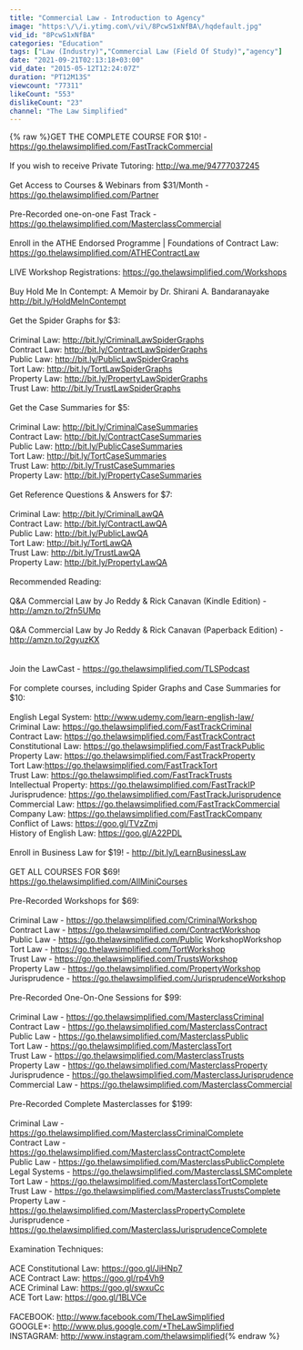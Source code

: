 ```yaml
---
title: "Commercial Law - Introduction to Agency"
image: "https:\/\/i.ytimg.com\/vi\/8PcwS1xNfBA\/hqdefault.jpg"
vid_id: "8PcwS1xNfBA"
categories: "Education"
tags: ["Law (Industry)","Commercial Law (Field Of Study)","agency"]
date: "2021-09-21T02:13:18+03:00"
vid_date: "2015-05-12T12:24:07Z"
duration: "PT12M13S"
viewcount: "77311"
likeCount: "553"
dislikeCount: "23"
channel: "The Law Simplified"
---
```

{% raw %}GET THE COMPLETE COURSE FOR $10! - <a rel="nofollow" target="blank" href="https://go.thelawsimplified.com/FastTrackCommercial">https://go.thelawsimplified.com/FastTrackCommercial</a><br /><br />If you wish to receive Private Tutoring: <a rel="nofollow" target="blank" href="http://wa.me/94777037245">http://wa.me/94777037245</a><br /><br />Get Access to Courses &amp; Webinars from $31/Month - <a rel="nofollow" target="blank" href="https://go.thelawsimplified.com/Partner">https://go.thelawsimplified.com/Partner</a><br /><br />Pre-Recorded one-on-one Fast Track - <a rel="nofollow" target="blank" href="https://go.thelawsimplified.com/MasterclassCommercial">https://go.thelawsimplified.com/MasterclassCommercial</a><br /><br />Enroll in the ATHE Endorsed Programme | Foundations of Contract Law: <a rel="nofollow" target="blank" href="https://go.thelawsimplified.com/ATHEContractLaw">https://go.thelawsimplified.com/ATHEContractLaw</a><br /><br />LIVE Workshop Registrations: <a rel="nofollow" target="blank" href="https://go.thelawsimplified.com/Workshops">https://go.thelawsimplified.com/Workshops</a><br /><br />Buy Hold Me In Contempt: A Memoir by Dr. Shirani A. Bandaranayake<br /><a rel="nofollow" target="blank" href="http://bit.ly/HoldMeInContempt">http://bit.ly/HoldMeInContempt</a><br /><br />Get the Spider Graphs for $3:<br /><br />Criminal Law: <a rel="nofollow" target="blank" href="http://bit.ly/CriminalLawSpiderGraphs">http://bit.ly/CriminalLawSpiderGraphs</a><br />Contract Law: <a rel="nofollow" target="blank" href="http://bit.ly/ContractLawSpiderGraphs">http://bit.ly/ContractLawSpiderGraphs</a><br />Public Law: <a rel="nofollow" target="blank" href="http://bit.ly/PublicLawSpiderGraphs">http://bit.ly/PublicLawSpiderGraphs</a><br />Tort Law: <a rel="nofollow" target="blank" href="http://bit.ly/TortLawSpiderGraphs">http://bit.ly/TortLawSpiderGraphs</a><br />Property Law: <a rel="nofollow" target="blank" href="http://bit.ly/PropertyLawSpiderGraphs">http://bit.ly/PropertyLawSpiderGraphs</a><br />Trust Law: <a rel="nofollow" target="blank" href="http://bit.ly/TrustLawSpiderGraphs">http://bit.ly/TrustLawSpiderGraphs</a><br /><br />Get the Case Summaries for $5:<br /><br />Criminal Law: <a rel="nofollow" target="blank" href="http://bit.ly/CriminalCaseSummaries">http://bit.ly/CriminalCaseSummaries</a><br />Contract Law: <a rel="nofollow" target="blank" href="http://bit.ly/ContractCaseSummaries">http://bit.ly/ContractCaseSummaries</a><br />Public Law: <a rel="nofollow" target="blank" href="http://bit.ly/PublicCaseSummaries">http://bit.ly/PublicCaseSummaries</a><br />Tort Law: <a rel="nofollow" target="blank" href="http://bit.ly/TortCaseSummaries">http://bit.ly/TortCaseSummaries</a><br />Trust Law: <a rel="nofollow" target="blank" href="http://bit.ly/TrustCaseSummaries">http://bit.ly/TrustCaseSummaries</a><br />Property Law: <a rel="nofollow" target="blank" href="http://bit.ly/PropertyCaseSummaries">http://bit.ly/PropertyCaseSummaries</a><br /><br />Get Reference Questions &amp; Answers for $7:<br /><br />Criminal Law: <a rel="nofollow" target="blank" href="http://bit.ly/CriminalLawQA">http://bit.ly/CriminalLawQA</a><br />Contract Law: <a rel="nofollow" target="blank" href="http://bit.ly/ContractLawQA">http://bit.ly/ContractLawQA</a><br />Public Law: <a rel="nofollow" target="blank" href="http://bit.ly/PublicLawQA">http://bit.ly/PublicLawQA</a><br />Tort Law: <a rel="nofollow" target="blank" href="http://bit.ly/TortLawQA">http://bit.ly/TortLawQA</a><br />Trust Law: <a rel="nofollow" target="blank" href="http://bit.ly/TrustLawQA">http://bit.ly/TrustLawQA</a><br />Property Law: <a rel="nofollow" target="blank" href="http://bit.ly/PropertyLawQA">http://bit.ly/PropertyLawQA</a><br /><br />Recommended Reading:<br /><br />Q&amp;A Commercial Law by Jo Reddy &amp; Rick Canavan (Kindle Edition) - <a rel="nofollow" target="blank" href="http://amzn.to/2fn5UMp">http://amzn.to/2fn5UMp</a><br /><br />Q&amp;A Commercial Law by Jo Reddy &amp; Rick Canavan (Paperback Edition) - <a rel="nofollow" target="blank" href="http://amzn.to/2gyuzKX">http://amzn.to/2gyuzKX</a><br /><br /><br />Join the LawCast - <a rel="nofollow" target="blank" href="https://go.thelawsimplified.com/TLSPodcast">https://go.thelawsimplified.com/TLSPodcast</a><br /><br />For complete courses, including Spider Graphs and Case Summaries for $10:<br /><br />English Legal System: <a rel="nofollow" target="blank" href="http://www.udemy.com/learn-english-law/">http://www.udemy.com/learn-english-law/</a><br />Criminal Law: <a rel="nofollow" target="blank" href="https://go.thelawsimplified.com/FastTrackCriminal">https://go.thelawsimplified.com/FastTrackCriminal</a><br />Contract Law: <a rel="nofollow" target="blank" href="https://go.thelawsimplified.com/FastTrackContract">https://go.thelawsimplified.com/FastTrackContract</a><br />Constitutional Law: <a rel="nofollow" target="blank" href="https://go.thelawsimplified.com/FastTrackPublic">https://go.thelawsimplified.com/FastTrackPublic</a><br />Property Law: <a rel="nofollow" target="blank" href="https://go.thelawsimplified.com/FastTrackProperty">https://go.thelawsimplified.com/FastTrackProperty</a><br />Tort Law:<a rel="nofollow" target="blank" href="https://go.thelawsimplified.com/FastTrackTort">https://go.thelawsimplified.com/FastTrackTort</a><br />Trust Law: <a rel="nofollow" target="blank" href="https://go.thelawsimplified.com/FastTrackTrusts">https://go.thelawsimplified.com/FastTrackTrusts</a><br />Intellectual Property: <a rel="nofollow" target="blank" href="https://go.thelawsimplified.com/FastTrackIP">https://go.thelawsimplified.com/FastTrackIP</a><br />Jurisprudence: <a rel="nofollow" target="blank" href="https://go.thelawsimplified.com/FastTrackJurisprudence">https://go.thelawsimplified.com/FastTrackJurisprudence</a><br />Commercial Law: <a rel="nofollow" target="blank" href="https://go.thelawsimplified.com/FastTrackCommercial">https://go.thelawsimplified.com/FastTrackCommercial</a><br />Company Law: <a rel="nofollow" target="blank" href="https://go.thelawsimplified.com/FastTrackCompany">https://go.thelawsimplified.com/FastTrackCompany</a><br />Conflict of Laws: <a rel="nofollow" target="blank" href="https://goo.gl/TVzZmj">https://goo.gl/TVzZmj</a><br />History of English Law: <a rel="nofollow" target="blank" href="https://goo.gl/A22PDL">https://goo.gl/A22PDL</a><br /><br />Enroll in Business Law for $19! - <a rel="nofollow" target="blank" href="http://bit.ly/LearnBusinessLaw">http://bit.ly/LearnBusinessLaw</a><br /><br />GET ALL COURSES FOR $69!<br /><a rel="nofollow" target="blank" href="https://go.thelawsimplified.com/AllMiniCourses">https://go.thelawsimplified.com/AllMiniCourses</a><br /><br />Pre-Recorded Workshops for $69:<br /><br />Criminal Law - <a rel="nofollow" target="blank" href="https://go.thelawsimplified.com/CriminalWorkshop">https://go.thelawsimplified.com/CriminalWorkshop</a><br />Contract Law - <a rel="nofollow" target="blank" href="https://go.thelawsimplified.com/ContractWorkshop">https://go.thelawsimplified.com/ContractWorkshop</a><br />Public Law - <a rel="nofollow" target="blank" href="https://go.thelawsimplified.com/Public">https://go.thelawsimplified.com/Public</a> WorkshopWorkshop<br />Tort Law - <a rel="nofollow" target="blank" href="https://go.thelawsimplified.com/TortWorkshop">https://go.thelawsimplified.com/TortWorkshop</a><br />Trust Law - <a rel="nofollow" target="blank" href="https://go.thelawsimplified.com/TrustsWorkshop">https://go.thelawsimplified.com/TrustsWorkshop</a><br />Property Law - <a rel="nofollow" target="blank" href="https://go.thelawsimplified.com/PropertyWorkshop">https://go.thelawsimplified.com/PropertyWorkshop</a><br />Jurisprudence - <a rel="nofollow" target="blank" href="https://go.thelawsimplified.com/JurisprudenceWorkshop">https://go.thelawsimplified.com/JurisprudenceWorkshop</a><br /><br />Pre-Recorded One-On-One Sessions for $99: <br /><br />Criminal Law - <a rel="nofollow" target="blank" href="https://go.thelawsimplified.com/MasterclassCriminal">https://go.thelawsimplified.com/MasterclassCriminal</a><br />Contract Law - <a rel="nofollow" target="blank" href="https://go.thelawsimplified.com/MasterclassContract">https://go.thelawsimplified.com/MasterclassContract</a><br />Public Law - <a rel="nofollow" target="blank" href="https://go.thelawsimplified.com/MasterclassPublic">https://go.thelawsimplified.com/MasterclassPublic</a><br />Tort Law - <a rel="nofollow" target="blank" href="https://go.thelawsimplified.com/MasterclassTort">https://go.thelawsimplified.com/MasterclassTort</a><br />Trust Law - <a rel="nofollow" target="blank" href="https://go.thelawsimplified.com/MasterclassTrusts">https://go.thelawsimplified.com/MasterclassTrusts</a><br />Property Law - <a rel="nofollow" target="blank" href="https://go.thelawsimplified.com/MasterclassProperty">https://go.thelawsimplified.com/MasterclassProperty</a><br />Jurisprudence - <a rel="nofollow" target="blank" href="https://go.thelawsimplified.com/MasterclassJurisprudence">https://go.thelawsimplified.com/MasterclassJurisprudence</a><br />Commercial Law - <a rel="nofollow" target="blank" href="https://go.thelawsimplified.com/MasterclassCommercial">https://go.thelawsimplified.com/MasterclassCommercial</a><br /><br />Pre-Recorded Complete Masterclasses for $199:<br /><br />Criminal Law - <a rel="nofollow" target="blank" href="https://go.thelawsimplified.com/MasterclassCriminalComplete">https://go.thelawsimplified.com/MasterclassCriminalComplete</a><br />Contract Law - <a rel="nofollow" target="blank" href="https://go.thelawsimplified.com/MasterclassContractComplete">https://go.thelawsimplified.com/MasterclassContractComplete</a><br />Public Law - <a rel="nofollow" target="blank" href="https://go.thelawsimplified.com/MasterclassPublicComplete">https://go.thelawsimplified.com/MasterclassPublicComplete</a><br />Legal Systems - <a rel="nofollow" target="blank" href="https://go.thelawsimplified.com/MasterclassLSMComplete">https://go.thelawsimplified.com/MasterclassLSMComplete</a><br />Tort Law - <a rel="nofollow" target="blank" href="https://go.thelawsimplified.com/MasterclassTortComplete">https://go.thelawsimplified.com/MasterclassTortComplete</a><br />Trust Law - <a rel="nofollow" target="blank" href="https://go.thelawsimplified.com/MasterclassTrustsComplete">https://go.thelawsimplified.com/MasterclassTrustsComplete</a><br />Property Law - <a rel="nofollow" target="blank" href="https://go.thelawsimplified.com/MasterclassPropertyComplete">https://go.thelawsimplified.com/MasterclassPropertyComplete</a><br />Jurisprudence - <a rel="nofollow" target="blank" href="https://go.thelawsimplified.com/MasterclassJurisprudenceComplete">https://go.thelawsimplified.com/MasterclassJurisprudenceComplete</a><br /><br />Examination Techniques:<br /><br />ACE Constitutional Law: <a rel="nofollow" target="blank" href="https://goo.gl/JiHNp7">https://goo.gl/JiHNp7</a><br />ACE Contract Law: <a rel="nofollow" target="blank" href="https://goo.gl/rp4Vh9">https://goo.gl/rp4Vh9</a><br />ACE Criminal Law: <a rel="nofollow" target="blank" href="https://goo.gl/swxuCc">https://goo.gl/swxuCc</a><br />ACE Tort Law: <a rel="nofollow" target="blank" href="https://goo.gl/1BLVCe">https://goo.gl/1BLVCe</a><br /><br />FACEBOOK: <a rel="nofollow" target="blank" href="http://www.facebook.com/TheLawSimplified">http://www.facebook.com/TheLawSimplified</a><br />GOOGLE+: <a rel="nofollow" target="blank" href="http://www.plus.google.com/+TheLawSimplified">http://www.plus.google.com/+TheLawSimplified</a><br />INSTAGRAM: <a rel="nofollow" target="blank" href="http://www.instagram.com/thelawsimplified">http://www.instagram.com/thelawsimplified</a>{% endraw %}
